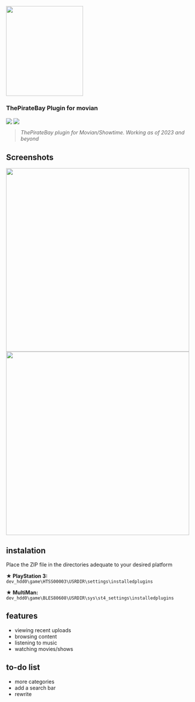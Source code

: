 <img src="https://user-images.githubusercontent.com/77678316/208247098-77bede26-e428-48aa-9732-509c95605e19.png" width="210" height="245" /> 

### ThePirateBay Plugin for movian
<p> <img align="center" src="https://img.shields.io/badge/Version-0.2.7-c4974f?style=flat-square"> <img align="center" src="https://img.shields.io/badge/Status-Working-6e7c61?style=flat-square"> </p>

> *ThePirateBay plugin for Movian/Showtime. Working as of 2023 and beyond*

## Screenshots
<img src=https://github.com/HackZy01/movian-thepiratebay/assets/77678316/99b90761-8ad2-4888-836e-0a5993e4df13 width="500"> <img src=https://github.com/HackZy01/movian-thepiratebay/assets/77678316/8f423eba-ef81-42a9-8245-defcea46cbc5 width="500">

## instalation
Place the ZIP file in the directories adequate to your desired platform

**★ PlayStation 3:** `dev_hdd0\game\HTSS00003\USRDIR\settings\installedplugins`

**★ MultiMan:** `dev_hdd0\game\BLES80608\USRDIR\sys\st4_settings\installedplugins`

## features
- viewing recent uploads
- browsing content
- listening to music
- watching movies/shows

## to-do list
- more categories
- add a search bar
- rewrite

